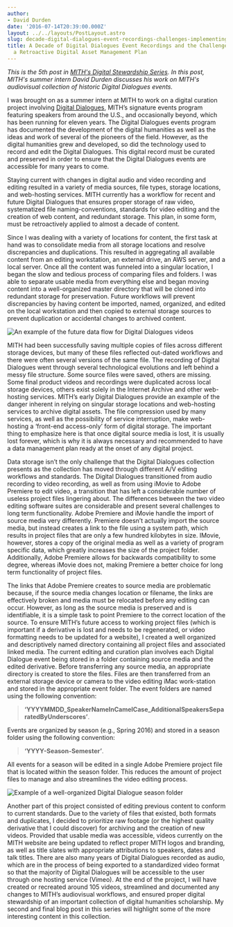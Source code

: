 ```yaml
---
author:
- David Durden
date: '2016-07-14T20:39:00.000Z'
layout: ../../layouts/PostLayout.astro
slug: decade-digital-dialogues-event-recordings-challenges-implementing-retroactive-digital-asset-management-plan
title: A Decade of Digital Dialogues Event Recordings and the Challenges of Implementing
  a Retroactive Digital Asset Management Plan
---
```


_This is the 5th post in [MITH's Digital Stewardship Series](http://mith.umd.edu/tag/mith-digital-stewardship-series/). In this post, MITH's summer intern David Durden discusses his work on MITH's audiovisual collection of historic Digital Dialogues events._

I was brought on as a summer intern at MITH to work on a digital curation project involving [Digital Dialogues](http://mith.umd.edu/digital-dialogues/), MITH’s signature events program featuring speakers from around the U.S., and occasionally beyond, which has been running for eleven years. The Digital Dialogues events program has documented the development of the digital humanities as well as the ideas and work of several of the pioneers of the field. However, as the digital humanities grew and developed, so did the technology used to record and edit the Digital Dialogues. This digital record must be curated and preserved in order to ensure that the Digital Dialogues events are accessible for many years to come.

Staying current with changes in digital audio and video recording and editing resulted in a variety of media sources, file types, storage locations, and web-hosting services. MITH currently has a workflow for recent and future Digital Dialogues that ensures proper storage of raw video, systematized file naming-conventions, standards for video editing and the creation of web content, and redundant storage. This plan, in some form, must be retroactively applied to almost a decade of content.

Since I was dealing with a variety of locations for content, the first task at hand was to consolidate media from all storage locations and resolve discrepancies and duplications. This resulted in aggregating all available content from an editing workstation, an external drive, an AWS server, and a local server. Once all the content was funneled into a singular location, I began the slow and tedious process of comparing files and folders. I was able to separate usable media from everything else and began moving content into a well-organized master directory that will be cloned into redundant storage for preservation. Future workflows will prevent discrepancies by having content be imported, named, organized, and edited on the local workstation and then copied to external storage sources to prevent duplication or accidental changes to archived content.

![An example of the future data flow for Digital Dialogues videos](/assets/images/2016-07-MITH-DD-Workflow-New-Page.png)

MITH had been successfully saving multiple copies of files across different storage devices, but many of these files reflected out-dated workflows and there were often several versions of the same file. The recording of Digital Dialogues went through several technological evolutions and left behind a messy file structure. Some source files were saved, others are missing. Some final product videos and recordings were duplicated across local storage devices, others exist solely in the Internet Archive and other web-hosting services. MITH’s early Digital Dialogues provide an example of the danger inherent in relying on singular storage locations and web-hosting services to archive digital assets. The file compression used by many services, as well as the possibility of service interruption, make web-hosting a ‘front-end access-only’ form of digital storage. The important thing to emphasize here is that once digital source media is lost, it is usually lost forever, which is why it is always necessary and recommended to have a data management plan ready at the onset of any digital project.

Data storage isn’t the only challenge that the Digital Dialogues collection presents as the collection has moved through different A/V editing workflows and standards. The Digital Dialogues transitioned from audio recording to video recording, as well as from using iMovie to Adobe Premiere to edit video, a transition that has left a considerable number of useless project files lingering about. The differences between the two video editing software suites are considerable and present several challenges to long term functionality. Adobe Premiere and iMovie handle the import of source media very differently. Premiere doesn’t actually import the source media, but instead creates a link to the file using a system path, which results in project files that are only a few hundred kilobytes in size. IMovie, however, stores a copy of the original media as well as a variety of program specific data, which greatly increases the size of the project folder. Additionally, Adobe Premiere allows for backwards compatibility to some degree, whereas iMovie does not, making Premiere a better choice for long term functionality of project files.

The links that Adobe Premiere creates to source media are problematic because, if the source media changes location or filename, the links are effectively broken and media must be relocated before any editing can occur. However, as long as the source media is preserved and is identifiable, it is a simple task to point Premiere to the correct location of the source. To ensure MITH’s future access to working project files (which is important if a derivative is lost and needs to be regenerated, or video formatting needs to be updated for a website), I created a well organized and descriptively named directory containing all project files and associated linked media. The current editing and curation plan involves each Digital Dialogue event being stored in a folder containing source media and the edited derivative. Before transferring any source media, an appropriate directory is created to store the files. Files are then transferred from an external storage device or camera to the video editing iMac work-station and stored in the appropriate event folder. The event folders are named using the following convention:

> **‘YYYYMMDD_SpeakerNameInCamelCase_AdditionalSpeakersSeparatedByUnderscores’**.

Events are organized by season (e.g., Spring 2016) and stored in a season folder using the following convention:

> **‘YYYY-Season-Semester’**.

All events for a season will be edited in a single Adobe Premiere project file that is located within the season folder. This reduces the amount of project files to manage and also streamlines the video editing process.

![Example of a well-organized Digital Dialogue season folder](/assets/images/2016-07-Screen-Shot-2016-07-13-at-11.25.08-AM-980x401.png)

Another part of this project consisted of editing previous content to conform to current standards. Due to the variety of files that existed, both formats and duplicates, I decided to prioritize raw footage (or the highest quality derivative that I could discover) for archiving and the creation of new videos. Provided that usable media was accessible, videos currently on the MITH website are being updated to reflect proper MITH logos and branding, as well as title slates with appropriate attributions to speakers, dates and talk titles. There are also many years of Digital Dialogues recorded as audio, which are in the process of being exported to a standardized video format so that the majority of Digital Dialogues will be accessible to the user through one hosting service (Vimeo). At the end of the project, I will have created or recreated around 105 videos, streamlined and documented any changes to MITH’s audiovisual workflows, and ensured proper digital stewardship of an important collection of digital humanities scholarship. My second and final blog post in this series will highlight some of the more interesting content in this collection.